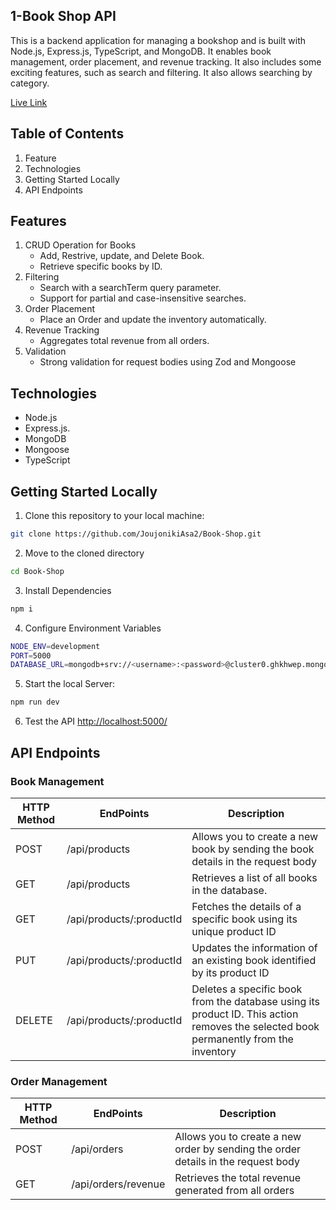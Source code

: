 ## 1-Book Shop API
This is a backend application for managing a bookshop and is built with Node.js, Express.js, TypeScript, and MongoDB. It enables book management, order placement, and revenue tracking. It also includes some exciting features, such as search and filtering. It also allows searching by category.

[Live Link](https://batch-4-assignment-2-set-1.vercel.app/)


## Table of Contents
1. Feature
2. Technologies
3. Getting Started Locally
4. API Endpoints
  

## Features
1. CRUD Operation for Books
   - Add, Restrive, update, and Delete Book.
   - Retrieve specific books by ID.
2. Filtering
   - Search with a searchTerm query parameter.
   - Support for partial and case-insensitive searches. 
3. Order Placement
   - Place an Order and update the inventory automatically.
4. Revenue Tracking
   - Aggregates total revenue from all orders.
5. Validation
   - Strong validation for request bodies using Zod and Mongoose
  

## Technologies
- Node.js
- Express.js.
- MongoDB
- Mongoose
- TypeScript


## Getting Started Locally
1. Clone this repository to your local machine:
```bash
git clone https://github.com/JoujonikiAsa2/Book-Shop.git
```
2. Move to the cloned directory
```bash
cd Book-Shop
```
3. Install Dependencies
```bash
npm i
```
4. Configure Environment Variables
```bash
NODE_ENV=development
PORT=5000
DATABASE_URL=mongodb+srv://<username>:<password>@cluster0.ghkhwep.mongodb.net/?retryWrites=true&w=majority&appName=Cluster0
```
5. Start the local Server:
```bash
npm run dev
```
6. Test the API
[http://localhost:5000/](http://localhost:5000/)


## API Endpoints

### Book Management

<table>
   <thead>
      <tr>
         <th>HTTP Method</th>
         <th>EndPoints</th>
         <th>Description</th>
      </tr>
   </thead>
   <tbody>
     <tr>
         <td>POST</td>
         <td>/api/products</td>
         <td>Allows you to create a new book by sending the book details in the request body</td>
      </tr>
      <tr>
         <td>GET</td>
         <td>/api/products</td>
         <td>Retrieves a list of all books in the database.</td>
      </tr>
      <tr>
         <td>GET</td>
         <td>/api/products/:productId</td>
         <td>Fetches the details of a specific book using its unique product ID</td>
      </tr>
      <tr>
         <td>PUT</td>
         <td>/api/products/:productId</td>
         <td>Updates the information of an existing book identified by its product ID</td>
      </tr>
      <tr>
         <td>DELETE</td>
         <td>/api/products/:productId</td>
         <td>Deletes a specific book from the database using its product ID. This action removes the selected book permanently from the inventory</td>
      </tr>

   </tbody>
</table>

### Order Management
<table>
   <thead>
      <tr>
         <th>HTTP Method</th>
         <th>EndPoints</th>
         <th>Description</th>
      </tr>
   </thead>
   <tbody>
     <tr>
         <td>POST</td>
         <td>/api/orders</td>
         <td>Allows you to create a new order by sending the order details in the request body</td>
      </tr>
      <tr>
         <td>GET</td>
         <td>/api/orders/revenue</td>
         <td>Retrieves the total revenue generated from all orders</td>
      </tr>

   </tbody>
</table>
